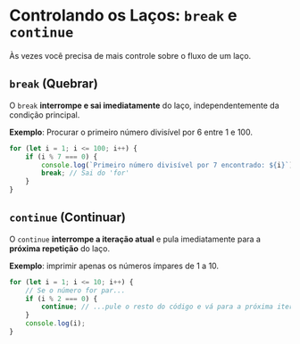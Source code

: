 # Controlando os Laços: ```break``` e ```continue```

Às vezes você precisa de mais controle sobre o fluxo de um laço.

## ```break``` (Quebrar)

O ```break``` **interrompe e sai imediatamente** do laço, independentemente da condição principal.

**Exemplo**: Procurar o primeiro número divisível por 6 entre 1 e 100.

```js
for (let i = 1; i <= 100; i++) {
    if (i % 7 === 0) {
        console.log(`Primeiro número divisível por 7 encontrado: ${i}`);
        break; // Sai do 'for'
    }
}
```

## ```continue``` (Continuar)

O ```continue``` **interrompe a iteração atual** e pula imediatamente para a **próxima repetição** do laço.

**Exemplo**: imprimir apenas os números ímpares de 1 a 10.

```js
for (let i = 1; i <= 10; i++) {
    // Se o número for par...
    if (i % 2 === 0) {
        continue; // ...pule o resto do código e vá para a próxima iteração (i++)
    }
    console.log(i);
}
```